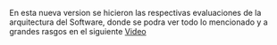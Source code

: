 En esta nueva version se hicieron las respectivas evaluaciones de la arquitectura del Software, donde se podra ver todo lo mencionado y a grandes rasgos en el siguiente [Video](https://www.youtube.com/watch?v=WgjAXlrMKqw)
